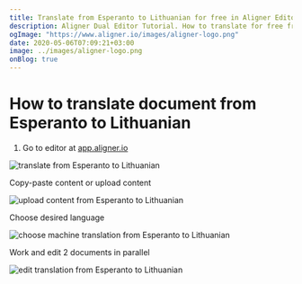 ```yaml
---
title: Translate from Esperanto to Lithuanian for free in Aligner Editor
description: Aligner Dual Editor Tutorial. How to translate for free from Esperanto to Lithuanian. Aligner is multilingual document management platform. 
ogImage: "https://www.aligner.io/images/aligner-logo.png"
date: 2020-05-06T07:09:21+03:00
image: ../images/aligner-logo.png
onBlog: true
---
```


# How to translate document from Esperanto to Lithuanian

1. Go to editor at [app.aligner.io](https://app.aligner.io "Aligner App web page")

![translate from Esperanto to Lithuanian](../aligner-blank-editor.png "translate from Esperanto to Lithuanian")

Copy-paste content or upload content

![upload content from Esperanto to Lithuanian](../aligner-uploaded-document.png "upload content from Esperanto to Lithuanian")

Choose desired language

![choose machine translation from Esperanto to Lithuanian](../aligner-language-dropdown.png "choose machine translation from Esperanto to Lithuanian")

Work and edit 2 documents in parallel

![edit translation from Esperanto to Lithuanian](../aligner-double-sitded-editor.png "edit translation from Esperanto to Lithuanian")

